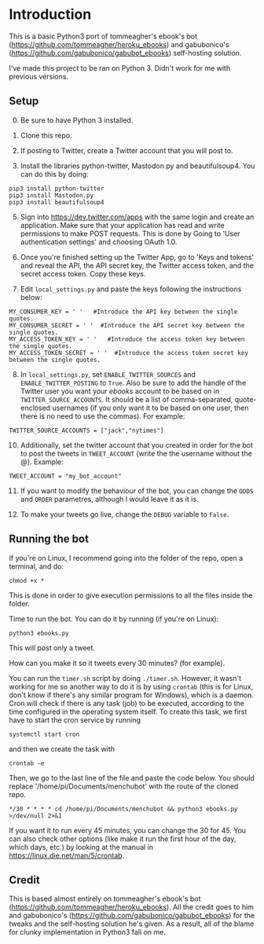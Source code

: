 # Introduction

This is a basic Python3 port of tommeagher's ebook's bot (https://github.com/tommeagher/heroku_ebooks) and gabubonico's (https://github.com/gabubonico/gabubot_ebooks) self-hosting solution. 

I've made this project to be ran on Python 3. Didn't work for me with previous versions.

## Setup
0. Be sure to have Python 3 installed.

1. Clone this repo.

2. If posting to Twitter, create a Twitter account that you will post to.

3. Install the libraries python-twitter, Mastodon.py and beautifulsoup4. You can do this by doing:
```
pip3 install python-twitter
pip3 install Mastodon.py
pip3 install beautifulsoup4
```
5. Sign into https://dev.twitter.com/apps with the same login and create an application. Make sure that your application has read and write permissions to make POST requests. This is done by Going to 'User authentication settings' and choosing OAuth 1.0.

6. Once you're finished setting up the Twitter App, go to 'Keys and tokens' and reveal the API, the API secret key, the Twitter access token, and the secret access token. Copy these keys.

7. Edit `local_settings.py` and paste the keys following the instructions below:
```
MY_CONSUMER_KEY = ' '   #Introduce the API key between the single quotes.
MY_CONSUMER_SECRET = ' '  #Introduce the API secret key between the single quotes.
MY_ACCESS_TOKEN_KEY = ' '   #Introduce the access token key between the single quotes.
MY_ACCESS_TOKEN_SECRET = ' '  #Introduce the access token secret key between the single quotes.
```

8. In `local_settings.py`, set `ENABLE_TWITTER_SOURCES` and `ENABLE_TWITTER_POSTING` to `True`. Also be sure to add the handle of the Twitter user you want your _ebooks_ account to be based on in `TWITTER_SOURCE_ACCOUNTS`. It should be a list of comma-separated, quote-enclosed usernames (if you only want it to be based on one user, then there is no need to use the commas). For example:
```
TWITTER_SOURCE_ACCOUNTS = ["jack","nytimes"]      
```

10. Additionally, set the twitter account that you created in order for the bot to post the tweets in `TWEET_ACCOUNT` (write the the username without the @). Example:
```
TWEET_ACCOUNT = "my_bot_account"
```

11. If you want to modify the behaviour of the bot, you can change the `ODDS` and `ORDER` parametres, although I would leave it as it is.

12. To make your tweets go live, change the `DEBUG` variable to `False`.

## Running the bot
If you're on Linux, I recommend going into the folder of the repo, open a terminal, and do:
```
chmod +x *
```
This is done in order to give execution permissions to all the files inside the folder.

Time to run the bot. You can do it by running (if you're on Linux):
```
python3 ebooks.py
```
This will post only a tweet. 

How can you make it so it tweets every 30 minutes? (for example).

You can run the `timer.sh` script by doing `./timer.sh`. However, it wasn't working for me so another way to do it is by using `crontab` (this is for Linux, don't know if there's any similar program for Windows), which is a daemon. Cron will check if there is any task (job) to be executed, according to the time configured in the operating system itself. To create this task, we first have to start the cron service by running
```
systemctl start cron
```
and then we create the task with
```
crontab -e
```
Then, we go to the last line of the file and paste the code below. You should replace '/home/pi/Documents/menchubot' with the route of the cloned repo.
```
*/30 * * * * cd /home/pi/Documents/menchubot && python3 ebooks.py  >/dev/null 2>&1
```

If you want it to run every 45 minutes, you can change the 30 for 45. You can also check other options (like make it run the first hour of the day, which days, etc.) by looking at the manual in https://linux.die.net/man/5/crontab.

## Credit
This is based almost entirely on tommeagher's ebook's bot (https://github.com/tommeagher/heroku_ebooks). All the credit goes to him and gabubonico's (https://github.com/gabubonico/gabubot_ebooks) for the tweaks and the self-hosting solution he's given. As a result, all of the blame for clunky implementation in Python3 fall on me.
